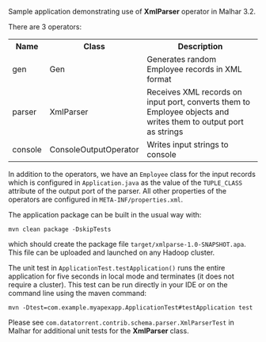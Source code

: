 Sample application demonstrating use of **XmlParser** operator in Malhar 3.2.

There are 3 operators:

<table>
  <tbody>
  <th>Name</th><th>Class</th><th>Description</th>
  <tr><td>gen</td><td>Gen</td><td>Generates random Employee records in XML format</td></tr>
  <tr><td>parser</td><td>XmlParser</td><td>Receives XML records on input port, converts them to Employee objects and writes them to output port as strings</td></tr>
  <tr><td>console</td><td>ConsoleOutputOperator</td><td>Writes input strings to console</td></tr>
  </tbody>
</table>

In addition to the operators, we have an `Employee` class for the input
records which is configured in `Application.java` as the value of the
`TUPLE_CLASS` attribute of the output port of the parser. All other properties
of the operators are configured in `META-INF/properties.xml`.

The application package can be built in the usual way with:
```
mvn clean package -DskipTests
```
which should create the package file `target/xmlparse-1.0-SNAPSHOT.apa`. This
file can be uploaded and launched on any Hadoop cluster.

The unit test in `ApplicationTest.testApplication()` runs the entire application
for five seconds in local mode and terminates (it does not require a cluster).
This test can be run directly in your IDE or on the command line using the maven
command:
```
mvn -Dtest=com.example.myapexapp.ApplicationTest#testApplication test
```

Please see `com.datatorrent.contrib.schema.parser.XmlParserTest` in Malhar
for additional unit tests for the **XmlParser** class.
